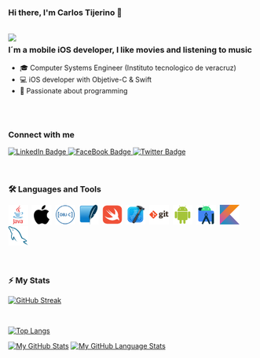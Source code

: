 ### Hi there, I'm Carlos Tijerino 👋

<div id="header" align="center">
  <img src="https://komarev.com/ghpvc/?username=carlosTijerino&style=flat-square&color=blue" alt="" align="left"/>
  <br>
  <img src="https://media.giphy.com/media/fvx95jkua5th3YeThr/giphy.gif" width="100" align="left"/>
</div>

### I´m a mobile iOS developer, I like movies and listening to music
- :mortar_board: Computer Systems Engineer (Instituto tecnologico de veracruz)
- :computer: iOS developer with Objetive-C & Swift
- :man: Passionate about programming

<br>
<br>

### Connect with me

<div id="badges">
  <a href="https://www.linkedin.com/in/carlos-tijerino-1b384076">
    <img src="https://img.shields.io/badge/LinkedIn-blue?style=for-the-badge&logo=linkedin&logoColor=white" alt="LinkedIn Badge"/>
  </a>
  <a href="https://www.facebook.com/carlos.tijerinocapetillo/">
    <img src="https://img.shields.io/badge/FaceBook-3b5998?style=for-the-badge&logo=facebook&logoColor=white" alt="FaceBook Badge"/>
  </a>
  <a href="your-twitter-URL">
    <img src="https://img.shields.io/badge/Twitter-9cf?style=for-the-badge&logo=twitter&logoColor=white" alt="Twitter Badge"/>
  </a>
</div>

<br>
<br>

### :hammer_and_wrench: Languages and Tools

<div>
  <img src="https://github.com/devicons/devicon/blob/master/icons/java/java-original-wordmark.svg" title="Java" alt="Java" width="40" height="40"/>&nbsp;
  <img src="https://github.com/devicons/devicon/blob/master/icons/apple/apple-original.svg" title="Java" alt="Java" width="40" height="40"/>&nbsp;
  <img src="https://github.com/devicons/devicon/blob/master/icons/objectivec/objectivec-plain.svg" title="Java" alt="Java" width="40" height="40"/>&nbsp;
  <img src="https://github.com/devicons/devicon/blob/master/icons/sqlite/sqlite-original.svg" title="Java" alt="Java" width="40" height="40"/>&nbsp;
  <img src="https://github.com/devicons/devicon/blob/master/icons/swift/swift-original.svg" title="Java" alt="Java" width="40" height="40"/>&nbsp;
  <img src="https://github.com/devicons/devicon/blob/master/icons/xcode/xcode-original.svg" title="Java" alt="Java" width="40" height="40"/>&nbsp;
  <img src="https://github.com/devicons/devicon/blob/master/icons/git/git-original-wordmark.svg" title="Git" **alt="Git" width="40" height="40"/>&nbsp;
  <img src="https://github.com/devicons/devicon/blob/master/icons/android/android-original.svg" title="Git" **alt="Git" width="40" height="40"/>&nbsp;
  <img src="https://github.com/devicons/devicon/blob/master/icons/androidstudio/androidstudio-original.svg" title="Git" **alt="Git" width="40" height="40"/>&nbsp;
   <img src="https://github.com/devicons/devicon/blob/master/icons/kotlin/kotlin-original.svg" title="Git" **alt="Git" width="40" height="40"/>&nbsp;
 <img src="https://github.com/devicons/devicon/blob/master/icons/mysql/mysql-original.svg" title="Git" **alt="Git" width="40" height="40"/>
</div>

<br>
<br>

### :zap: My Stats

[![GitHub Streak](http://github-readme-streak-stats.herokuapp.com?user=carlosTijerino&theme=blood-dark&hide_border=true&date_format=M%20j%5B%2C%20Y%5D)](https://git.io/streak-stats)

<br>

[![Top Langs](https://github-readme-stats.vercel.app/api/top-langs/?username=carlosTijerino&layout=compact&theme=ayu-mirage)](https://github.com/anuraghazra/github-readme-stats)


[![My GitHub Stats](https://github-readme-stats.vercel.app/api/?username=carlosTijerino&count_private=true&theme=tokyonight&showicons=true)]()
[![My GitHub Language Stats](https://github-readme-stats.vercel.app/api/top-langs/?username=carlosTijerino&langs_count=5&theme=tokyonight)]()


